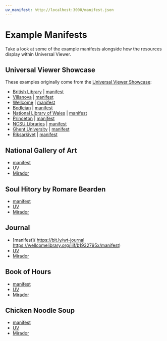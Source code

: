 ```yaml
---
uv_manifest: http://localhost:3000/manifest.json
---
```


# Example Manifests

Take a look at some of the example manifests alongside how the resources display within Universal Viewer.

## Universal Viewer Showcase

These examples originally come from the [Universal Viewer Showcase](http://universalviewer.io/#showcase):

- [British Library](http://access.bl.uk/item/viewer/ark:/81055/vdc_00000004216E) | [manifest](http://api.bl.uk/metadata/iiif/ark:/81055/vdc_00000004216E/manifest.json)
- [Villanova](https://digital.library.villanova.edu/Item/vudl:92879) | [manifest](https://digital.library.villanova.edu/Item/vudl:92879/Manifest)
- [Wellcome](http://wellcomelibrary.org/item/b20417081) | [manifest](http://wellcomelibrary.org/iiif/collection/b20417081)
- [Bodleian](http://iiif.bodleian.ox.ac.uk/iiif/viewer/60834383-7146-41ab-bfe1-48ee97bc04be) | [manifest](http://iiif.bodleian.ox.ac.uk/iiif/manifest/60834383-7146-41ab-bfe1-48ee97bc04be.json)
- [National Library of Wales](https://viewer.library.wales/4389767) | [manifest](https://damsssl.llgc.org.uk/iiif/2.0/4389767/manifest.json)
- [Princeton](http://bluemountain.princeton.edu/exist/apps/bluemountain/issue.html?titleURN=bmtnaae&issueURN=bmtnaae_1918-12_01#viewer) | [manifest](http://bluemountain.princeton.edu/exist/restxq/iiif/bmtnaae_1918-12_01/manifest)
- [NCSU Libraries](https://d.lib.ncsu.edu/collections/catalog/nubian-message-1992-11-30) | [manifest](https://d.lib.ncsu.edu/collections/catalog/nubian-message-1992-11-30/manifest)
- [Ghent University](http://lib.ugent.be/viewer/archive.ugent.be%3A4B39C8CA-6FF9-11E1-8C42-C8A93B7C8C91) | [manifest](http://adore.ugent.be/IIIF/manifests/archive.ugent.be%3A4B39C8CA-6FF9-11E1-8C42-C8A93B7C8C91)
- [Riksarkivet](https://sok.riksarkivet.se/bildvisning/R0000004_00001?viewer=UV) | [manifest](https://iiif.riksarkivet.se/arkis!R0000004/manifest)

## National Gallery of Art

- [manifest](https://media.nga.gov/public/manifests/nga_highlights.json)
- [UV](http://universalviewer.io/uv.html?manifest=https://media.nga.gov/public/manifests/nga_highlights.json)
- [Mirador](../viewers/mirador.html#?manifest=https://media.nga.gov/public/manifests/nga_highlights.json)

## Soul Hitory by Romare Bearden

- [manifest](https://iiif.harvardartmuseums.org/manifests/object/213928)
- [UV](http://universalviewer.io/uv.html?manifest=https://iiif.harvardartmuseums.org/manifests/object/213928)
- [Mirador](../viewers/mirador.html#?manifest=https://iiif.harvardartmuseums.org/manifests/object/213928)

## Journal

- [manifest]( https://bit.ly/wt-journal https://wellcomelibrary.org/iiif/b1932795x/manifest)
- [UV](https://wellcomelibrary.org/item/b1932795x)
- [Mirador](../viewers/mirador.html#?manifest=https://wellcomelibrary.org/iiif/b1932795x/manifest)

## Book of Hours

- [manifest](https://purl.stanford.edu/qm670kv1873/iiif/manifest.json)
- [UV](../viewers/uv.html#?manifest=https://purl.stanford.edu/qm670kv1873/iiif/manifest.json)
- [Mirador](../viewers/mirador.html#?manifest=https://purl.stanford.edu/qm670kv1873/iiif/manifest.json)

## Chicken Noodle Soup

- [manifest](https://iiif.harvardartmuseums.org/manifests/object/262968)
- [UV](../viewers/uv.html#?manifest=https://iiif.harvardartmuseums.org/manifests/object/262968)
- [Mirador](../viewers/mirador.html#?manifest=https://iiif.harvardartmuseums.org/manifests/object/262968)


<!-- #next:0 add more example manifests to explore -->
